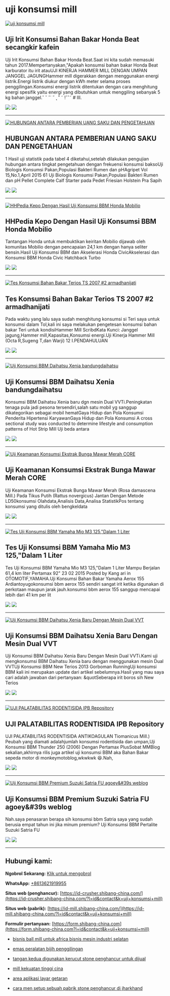 # uji konsumsi mill

<a href="https://swt.shibang-china.com/?l=id&img&k=uji+konsumsi+mill" target="_blank">![uji konsumsi mill](http://static.shibang-china.com/all-800x300/706.jpg)</a>

## Uji Irit Konsumsi Bahan Bakar Honda Beat secangkir kafein
Uji Irit Konsumsi Bahan Bakar Honda Beat.Saat ini kita sudah memasuki tahun 2017.Mempertanyakan,"Apakah konsumsi bahan bakar Honda Beat karburator itu irit atauUJI KINERJA HAMMER MILL DENGAN UMPAN JANGGEL JAGUNGHammer mill digerakkan dengan menggunakan energi listrik.Energi listrik diukur dengan kWh meter selama proses penggilingan.Konsumsi energi listrik ditentukan dengan cara menghitung energi spesifik yaitu energi yang dibutuhkan untuk menggiling sebanyak 5 kg bahan janggel.˘ ˇ ˆ˙ ˝ ˛ ˚ ˜ !ˇˆ˜ # III.


<a href="https://whatsapp.shibangsoft.com/WhatsApp.php" target="_blank" title="WhatsApp">![](http://static.shibang-china.com/icon/whatsapp.png)</a> <a href="https://swt.shibang-china.com/?l=id&icon&k=uji+konsumsi+mill" target="_blank">![](http://static.shibang-china.com/icon/chat-id.png)</a>

---

<a href="https://swt.shibang-china.com/?l=id&img&k=uji+konsumsi+mill" target="_blank">![HUBUNGAN ANTARA PEMBERIAN UANG SAKU DAN PENGETAHUAN](http://static.shibang-china.com/all-800x300/948.jpg)</a>

## HUBUNGAN ANTARA PEMBERIAN UANG SAKU DAN PENGETAHUAN
1 Hasil uji statistik pada tabel 4 diketahui,setelah dilakukan pengujian hubungan antara tingkat pengetahuan dengan frekuensi konsumsi baksoUji Biologis Konsumsi Pakan,Populasi Bakteri Rumen dan pHAgripet Vol 15,No.1,April 2015 61 Uji Biologis Konsumsi Pakan,Populasi Bakteri Rumen dan pH Pellet Complete Calf Starter pada Pedet Friesian Holstein Pra Sapih


<a href="https://whatsapp.shibangsoft.com/WhatsApp.php" target="_blank" title="WhatsApp">![](http://static.shibang-china.com/icon/whatsapp.png)</a> <a href="https://swt.shibang-china.com/?l=id&icon&k=uji+konsumsi+mill" target="_blank">![](http://static.shibang-china.com/icon/chat-id.png)</a>

---

<a href="https://swt.shibang-china.com/?l=id&img&k=uji+konsumsi+mill" target="_blank">![HHPedia Kepo Dengan Hasil Uji Konsumsi BBM Honda Mobilio](http://static.shibang-china.com/all-800x300/1501.jpg)</a>

## HHPedia Kepo Dengan Hasil Uji Konsumsi BBM Honda Mobilio
Tantangan Honda untuk membuktikan keiritan Mobilio dijawab oleh komunitas Mobilio dengan pencapaian 24,1 km dengan hanya seliter bensin.Hasil Uji Konsumsi BBM dan Akselerasi Honda CivicAkselerasi dan Konsumsi BBM Honda Civic Hatchback Turbo


<a href="https://whatsapp.shibangsoft.com/WhatsApp.php" target="_blank" title="WhatsApp">![](http://static.shibang-china.com/icon/whatsapp.png)</a> <a href="https://swt.shibang-china.com/?l=id&icon&k=uji+konsumsi+mill" target="_blank">![](http://static.shibang-china.com/icon/chat-id.png)</a>

---

<a href="https://swt.shibang-china.com/?l=id&img&k=uji+konsumsi+mill" target="_blank">![Tes Konsumsi Bahan Bakar Terios TS 2007 #2 armadhanijati](http://static.shibang-china.com/all-800x300/37.jpg)</a>

## Tes Konsumsi Bahan Bakar Terios TS 2007 #2 armadhanijati
Pada waktu yang lalu saya sudah menghitung konsumsi si Teri saya untuk konsumsi dalam Tol,kali ini saya melakukan pengetesan konsumsi bahan bakar Teri untuk kondisiHammer Mill ScribdKata Kunci: Janggel jagung,Hammer mill,Kapasitas,Konsumsi energi.Uji Kinerja Hammer Mill (Octa R,Sugeng T,dan Warji) 12 I.PENDAHULUAN


<a href="https://whatsapp.shibangsoft.com/WhatsApp.php" target="_blank" title="WhatsApp">![](http://static.shibang-china.com/icon/whatsapp.png)</a> <a href="https://swt.shibang-china.com/?l=id&icon&k=uji+konsumsi+mill" target="_blank">![](http://static.shibang-china.com/icon/chat-id.png)</a>

---

<a href="https://swt.shibang-china.com/?l=id&img&k=uji+konsumsi+mill" target="_blank">![Uji Konsumsi BBM Daihatsu Xenia bandungdaihatsu](http://static.shibang-china.com/all-800x300/167.jpg)</a>

## Uji Konsumsi BBM Daihatsu Xenia bandungdaihatsu
Konsumsi BBM Daihatsu Xenia baru dgn mesin Dual VVTi.Peningkatan tenaga pula jadi pesona tersendiri,salah satu mobil yg sanggup dikategorikan sebagai mobil hematGaya Hidup dan Pola Konsumsi Penderita Hipertensi KaryawanGaya Hidup dan Pola Konsumsi A cross sectional study was conducted to determine lifestyle and consumption patterns of Hot Strip Mill Uji beda antara


<a href="https://whatsapp.shibangsoft.com/WhatsApp.php" target="_blank" title="WhatsApp">![](http://static.shibang-china.com/icon/whatsapp.png)</a> <a href="https://swt.shibang-china.com/?l=id&icon&k=uji+konsumsi+mill" target="_blank">![](http://static.shibang-china.com/icon/chat-id.png)</a>

---

<a href="https://swt.shibang-china.com/?l=id&img&k=uji+konsumsi+mill" target="_blank">![Uji Keamanan Konsumsi Ekstrak Bunga Mawar Merah CORE](http://static.shibang-china.com/all-800x300/1300.jpg)</a>

## Uji Keamanan Konsumsi Ekstrak Bunga Mawar Merah CORE
Uji Keamanan Konsumsi Ekstrak Bunga Mawar Merah (Rosa damascena Mill.) Pada Tikus Putih (Rattus novergicus) Jantan Dengan Metode LD50konsumsi Olahdata,Analisis Data,Analisa StatistikPos tentang konsumsi yang ditulis oleh bengkeldata


<a href="https://whatsapp.shibangsoft.com/WhatsApp.php" target="_blank" title="WhatsApp">![](http://static.shibang-china.com/icon/whatsapp.png)</a> <a href="https://swt.shibang-china.com/?l=id&icon&k=uji+konsumsi+mill" target="_blank">![](http://static.shibang-china.com/icon/chat-id.png)</a>

---

<a href="https://swt.shibang-china.com/?l=id&img&k=uji+konsumsi+mill" target="_blank">![Tes Uji Konsumsi BBM Yamaha Mio M3 125,"Dalam 1 Liter](http://static.shibang-china.com/all-800x300/830.jpg)</a>

## Tes Uji Konsumsi BBM Yamaha Mio M3 125,"Dalam 1 Liter
Tes Uji Konsumsi BBM Yamaha Mio M3 125,"Dalam 1 Liter Mampu Berjalan 61,4 km liter Pertamax 92" 23 02 2015 Posted by Kang ari in OTOMOTIF,YAMAHA.Uji Konsumsi Bahan Bakar Yamaha Aerox 155 Ardiantoyugokonsumsi bbm aerox 155 sendiri sangat irit ketika digunakan di perkotaan maupun jarak jauh.konsumsi bbm aerox 155 sanggup mencapai lebih dari 41 km per lit


<a href="https://whatsapp.shibangsoft.com/WhatsApp.php" target="_blank" title="WhatsApp">![](http://static.shibang-china.com/icon/whatsapp.png)</a> <a href="https://swt.shibang-china.com/?l=id&icon&k=uji+konsumsi+mill" target="_blank">![](http://static.shibang-china.com/icon/chat-id.png)</a>

---

<a href="https://swt.shibang-china.com/?l=id&img&k=uji+konsumsi+mill" target="_blank">![Uji Konsumsi BBM Daihatsu Xenia Baru Dengan Mesin Dual VVT](http://static.shibang-china.com/all-800x300/61.jpg)</a>

## Uji Konsumsi BBM Daihatsu Xenia Baru Dengan Mesin Dual VVT
Uji Konsumsi BBM Daihatsu Xenia Baru Dengan Mesin Dual VVTi.Kami uji mengkonsumsi BBM Daihatsu Xenia baru dengan menggunakan mesin Dual VVTUji Konsumsi BBM New Terios 2013 Gorboman RunningUji konsumsi BBM kali ini merupakan update dari artikel sebelumnya.Hasil yang mau saya cari adalah jawaban dari pertanyaan: &quotSeberapa irit boros sih New Terios


<a href="https://whatsapp.shibangsoft.com/WhatsApp.php" target="_blank" title="WhatsApp">![](http://static.shibang-china.com/icon/whatsapp.png)</a> <a href="https://swt.shibang-china.com/?l=id&icon&k=uji+konsumsi+mill" target="_blank">![](http://static.shibang-china.com/icon/chat-id.png)</a>

---

<a href="https://swt.shibang-china.com/?l=id&img&k=uji+konsumsi+mill" target="_blank">![UJI PALATABILITAS RODENTISIDA IPB Repository](http://static.shibang-china.com/all-800x300/1024.jpg)</a>

## UJI PALATABILITAS RODENTISIDA IPB Repository
UJI PALATABILITAS RODENTISIDA ANTIKOAGULAN Tiomanicus Mill.) Peubah yang diamati adalahjumlah konsumsi rodentisida dan umpan,Uji Konsumsi BBM Thunder 250 (2006) Dengan Pertamax PlusSobat MMBlog sekalian,akhirnya rilis juga artikel uji konsumsi BBM aka Bahan Bakar sepeda motor di monkeymotoblog,wkwkwk 😆.Nah,


<a href="https://whatsapp.shibangsoft.com/WhatsApp.php" target="_blank" title="WhatsApp">![](http://static.shibang-china.com/icon/whatsapp.png)</a> <a href="https://swt.shibang-china.com/?l=id&icon&k=uji+konsumsi+mill" target="_blank">![](http://static.shibang-china.com/icon/chat-id.png)</a>

---

<a href="https://swt.shibang-china.com/?l=id&img&k=uji+konsumsi+mill" target="_blank">![Uji Konsumsi BBM Premium Suzuki Satria FU agoey&#39s weblog](http://static.shibang-china.com/all-800x300/21.jpg)</a>

## Uji Konsumsi BBM Premium Suzuki Satria FU agoey&#39s weblog
Nah.saya penasaran berapa sih konsumsi bbm Satria saya yang sudah berusia empat tahun ini jika minum premium? Uji Konsumsi BBM Pertalite Suzuki Satria FU

<a href="https://whatsapp.shibangsoft.com/WhatsApp.php" target="_blank" title="WhatsApp">![](http://static.shibang-china.com/icon/whatsapp.png)</a> <a href="https://swt.shibang-china.com/?l=id&icon&k=uji+konsumsi+mill" target="_blank">![](http://static.shibang-china.com/icon/chat-id.png)</a>

---
## Hubungi kami:

**Ngobrol Sekarang:** [Klik untuk mengobrol](https://swt.shibang-china.com?l=id&contact&k=uji+konsumsi+mill)

**WhatsApp:**  [+8613621919955](https://whatsapp.shibangsoft.com/WhatsApp.php)

**Situs web (penghancur):** [https://id-crusher.shibang-china.com/](https://id-crusher.shibang-china.com/?l=id&contact&k=uji+konsumsi+mill)

**Situs web (pabrik):** [https://id-mill.shibang-china.com/](https://id-mill.shibang-china.com/?l=id&contact&k=uji+konsumsi+mill)

**Formulir pertanyaan:** [https://form.shibang-china.com](https://form.shibang-china.com?l=id&contact&k=uji+konsumsi+mill)

* [bisnis ball mill untuk africa bisnis mesin industri selatan](../31/bisnis%20ball%20mill%20untuk%20africa%20bisnis%20mesin%20industri%20selatan.md)

* [emas peralatan bijih penggilingan](../39/emas%20peralatan%20bijih%20penggilingan.md)

* [tangan kedua digunakan kerucut stone penghancur untuk dijual](../39/tangan%20kedua%20digunakan%20kerucut%20stone%20penghancur%20untuk%20dijual.md)

* [mill kekuatan tinggi cina](../38/mill%20kekuatan%20tinggi%20cina.md)

* [area aplikasi layar getaran](../35/area%20aplikasi%20layar%20getaran.md)

* [cara men setup sebuah pabrik stone penghancur di jharkhand](../31/cara%20men%20setup%20sebuah%20pabrik%20stone%20penghancur%20di%20jharkhand.md)